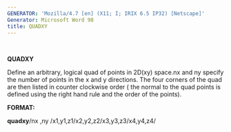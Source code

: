 ```yaml
---
GENERATOR: 'Mozilla/4.7 [en] (X11; I; IRIX 6.5 IP32) [Netscape]'
Generator: Microsoft Word 98
title: QUADXY
---
```


 

 **QUADXY**

  Define an arbitrary, logical quad of points in 2D(xy) space.nx and
  ny specify the number of points in the x and y directions. The four
  corners of the quad are then listed in counter clockwise order ( the
  normal to the quad points is defined using the right hand rule and
  the order of the points).

**FORMAT:**

**quadxy**/nx ,ny /x1,y1,z1/x2,y2,z2/x3,y3,z3/x4,y4,z4/
